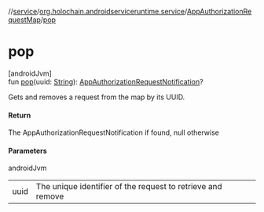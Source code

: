 //[service](../../../index.md)/[org.holochain.androidserviceruntime.service](../index.md)/[AppAuthorizationRequestMap](index.md)/[pop](pop.md)

# pop

[androidJvm]\
fun [pop](pop.md)(uuid: [String](https://kotlinlang.org/api/core/kotlin-stdlib/kotlin/-string/index.html)): [AppAuthorizationRequestNotification](../-app-authorization-request-notification/index.md)?

Gets and removes a request from the map by its UUID.

#### Return

The AppAuthorizationRequestNotification if found, null otherwise

#### Parameters

androidJvm

| | |
|---|---|
| uuid | The unique identifier of the request to retrieve and remove |